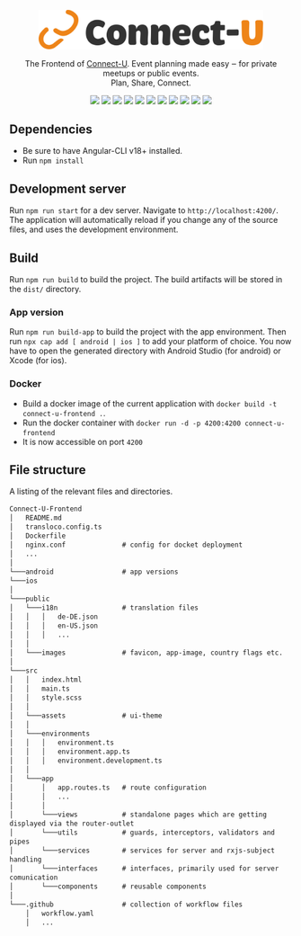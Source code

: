 <p align="center">
  <a href="https://connect-u.site/" target="blank"><img src=".github/logo_full_dark.svg" width="400" alt="Connect-U Logo" /></a>
</p>

<p align="center">The Frontend of <a href="https://connect-u.site/" target="_blank">Connect-U</a>. Event planning made easy ‒ for private meetups or public events. <br/> Plan, Share, Connect.</p>


<p align="center">
  <a href="https://angular.dev/" target="_blank"><img src="https://img.shields.io/badge/Angular-%23DD0031.svg?logo=angular&logoColor=white"/></a>
  <a href="https://www.typescriptlang.org/" target="_blank"><img src="https://img.shields.io/badge/TypeScript-3178C6?logo=typescript&logoColor=fff"/></a>
  <a href="https://www.docker.com/" target="_blank"><img src="https://img.shields.io/badge/Docker-2496ED?logo=docker&logoColor=fff"/></a>
  <a href="https://nodejs.org/" target="_blank"><img src="https://img.shields.io/badge/Node.js-6DA55F?logo=node.js&logoColor=white"/></a>
  <a href="https://www.npmjs.com/" target="_blank"><img src="https://img.shields.io/badge/npm-CB3837?logo=npm&logoColor=fff"/></a>
  <a href="https://eslint.org/" target="_blank"><img src="https://img.shields.io/badge/eslint-3A33D1?logo=eslint&logoColor=white"/></a>
  <a href="https://capacitorjs.com/" target="_blank"><img src="https://img.shields.io/badge/Capacitor-119EFF?logo=Capacitor&logoColor=white"/></a>
  <a href="https://www.android.com/intl/de_de/phones/" target="_blank"><img src="https://img.shields.io/badge/Android-3DDC84?logo=android&logoColor=white"/></a>
  <a href="https://developer.apple.com/ios/" target="_blank"><img src="https://img.shields.io/badge/iOS-000000?&logo=apple&logoColor=white"/></a>
  <a href="https://connect-u.site/" target="_blank"><img src="https://img.shields.io/website-up-down-green-red/http/argo.connect-u.site.svg"/></a>
  <a href="https://github.com/VNxyz1/Connect-U-Frontend/pkgs/container/connect-u-frontend" target="_blank"><img src="https://img.shields.io/badge/Docker%20images-2496ED?logo=docker&logoColor=fff"/></a>
</p>


## Dependencies 
- Be sure to have Angular-CLI v18+ installed.
- Run `npm install`

## Development server

Run `npm run start` for a dev server. Navigate to `http://localhost:4200/`. The application will automatically reload if you change any of the source files, and uses the development environment.

## Build
Run `npm run build` to build the project. The build artifacts will be stored in the `dist/` directory.

### App version
Run `npm run build-app` to build the project with the app environment. Then run `npx cap add [ android | ios ]` to add your platform of choice.
You now have to open the generated directory with Android Studio (for android) or Xcode (for ios).

### Docker
- Build a docker image of the current application with `docker build -t connect-u-frontend .`.
- Run the docker container with `docker run -d -p 4200:4200 connect-u-frontend`
- It is now accessible on port `4200`


## File structure
A listing of the relevant files and directories.

```
Connect-U-Frontend
│   README.md
│   transloco.config.ts
│   Dockerfile
│   nginx.conf              # config for docket deployment
│   ...
│
└───android                 # app versions
└───ios
│
└───public
│   └───i18n                # translation files
│   │   │   de-DE.json
│   │   │   en-US.json
│   │   │   ...
│   │
│   └───images              # favicon, app-image, country flags etc.
│
└───src
│   │   index.html
│   │   main.ts
│   │   style.scss
│   │
│   └───assets              # ui-theme
│   │
│   └───environments
│   │   │   environment.ts
│   │   │   environment.app.ts
│   │   │   environment.development.ts
│   │
│   └───app
│       │   app.routes.ts   # route configuration
│       │   ...
│       │
│       └───views           # standalone pages which are getting displayed via the router-outlet
│       └───utils           # guards, interceptors, validators and pipes
│       └───services        # services for server and rxjs-subject handling 
│       └───interfaces      # interfaces, primarily used for server comunication
│       └───components      # reusable components
│
└───.github                 # collection of workflow files
    │   workflow.yaml
    │   ...
    
```
